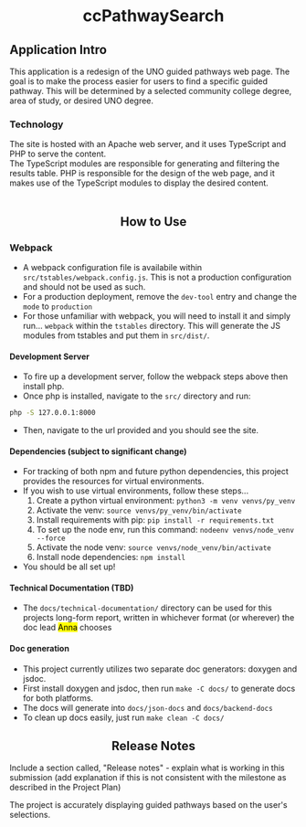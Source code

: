 <center><h1>ccPathwaySearch</h1></center>

## Application Intro
This application is a redesign of the UNO guided pathways web page. The goal is to make the process easier for users to find a specific guided pathway. This will be determined by a selected community college degree, area of study, or desired UNO degree.

### Technology 

The site is hosted with an Apache web server, and it uses TypeScript and PHP to serve the content. <br>
The TypeScript modules are responsible for generating and filtering the results table. PHP is responsible for the design of the web page, and it makes use of the TypeScript modules to display the desired content.
<br><br>

<center><h2>How to Use</h2></center>

### Webpack
- A webpack configuration file is availabile within `src/tstables/webpack.config.js`. This is not a production configuration and should not be used as such.
- For a production deployment, remove the `dev-tool` entry and change the `mode` to `production`
- For those unfamiliar with webpack, you will need to install it and simply run...
`webpack` within the `tstables` directory. This will generate the JS modules from tstables and put them in `src/dist/`.

#### Development Server
- To fire up a development server, follow the webpack steps above then install php.
- Once php is installed, navigate to the `src/` directory and run: 
```bash 
php -S 127.0.0.1:8000
```
- Then, navigate to the url provided and you should see the site.


#### Dependencies (subject to significant change)
- For tracking of both npm and future python dependencies, this project provides the resources for virtual environments.
- If you wish to use virtual environments, follow these steps...
    1. Create a python virtual environment: `python3 -m venv venvs/py_venv`
    2. Activate the venv: `source venvs/py_venv/bin/activate`
    3. Install requirements with pip: `pip install -r requirements.txt`
    4. To set up the node env, run this command: `nodeenv venvs/node_venv --force`
    5. Activate the node venv: `source venvs/node_venv/bin/activate`
    6. Install node dependencies: `npm install`
- You should be all set up!

#### Technical Documentation (TBD)
- The `docs/technical-documentation/` directory can be used for this projects long-form report, written in whichever format (or wherever) the doc lead <mark>Anna</mark> chooses

#### Doc generation
- This project currently utilizes two separate doc generators: doxygen and jsdoc.
- First install doxygen and jsdoc, then run `make -C docs/` to generate docs for both platforms.
- The docs will generate into `docs/json-docs` and `docs/backend-docs`
- To clean up docs easily, just run `make clean -C docs/`

<center><h2>Release Notes</h2></center>
Include a section called, "Release notes" - explain what is working in this submission (add explanation if this is not consistent with the milestone as described in the Project Plan)

The project is accurately displaying guided pathways based on the user's selections.

